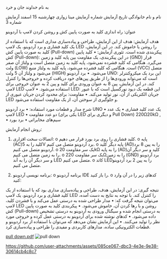 به نام خداوند جان و خرد

نام و نام خانوادگی	تاریخ آزمایش	شماره آزمایش
مینا زواری	چهارشنبه 15 اسفند	آزمایش شماره 3


عنوان: 
راه اندازی کلید به صورت پایین کش و روشن کردن لامپ با آردوینو

هدف آزمایش:
هدف از این آزمایش، طراحی و پیاده‌سازی مداری است که با استفاده از یک کلید فشاری و برد آردوینو، یک لامپ LED را روشن یا خاموش کند. در این آزمایش، کلید به صورت پایین کش (Pull-down) پیکربندی شده است.
تئوری آزمایش:
•	کلید پایین کش (Pull-down): در این پیکربندی، یک مقاومت بین پایه کلید و زمین (GND) قرار می‌گیرد. هنگامی که کلید فشرده نمی‌شود، پایه کلید به زمین متصل است و ولتاژ آن صفر ولت (LOW) است. هنگامی که کلید فشرده می‌شود، پایه کلید به ولتاژ منبع (VCC) متصل می‌شود و ولتاژ آن 5 ولت (HIGH) می‌شود.
•	برد آردوینو UNO: این برد یک میکروکنترلر است که می‌تواند ورودی‌ها را از طریق پین‌های خود دریافت کرده و خروجی‌ها را کنترل کند. در این آزمایش، پین 8 به عنوان ورودی برای کلید و پین 2 به عنوان خروجی برای لامپ LED استفاده می‌شود.
•	لامپ LED: این قطعه یک دیود نورگسیل است که با عبور جریان الکتریکی از آن، نور تولید می‌کند.
•	مقاومت: برای محدود کردن جریان عبوری از LED و جلوگیری از سوختن آن، از یک مقاومت استفاده می‌شود.

شرح مدار و قطعات مورد استفاده:
•	برد آردوینو UNO
•	یک عدد کلید فشاری
•	یک عدد لامپ LED 
•	دو عدد مقاومت (یکی برای LED و دیگری برای Pull Down) 220Ω20kΩ , 
•	سیم‌های مخابراتی
•	برد بورد

روش انجام آزمایش:
1.	اتصالات سخت افزاری: 
o	کلید فشاری را روی برد بورد قرار می دهیم.
o	پایه  (AC)کلید را به  5V برد آردوینو متصل می کنیم.
o	پایه دیگر کلید  (AD)را به پین 8 برد آردوینو متصل می کنیم.
o	یک سر مقاومت 20kΩ  را به پایه  (AD)کلید و سر دیگر آن را به زمین متصل می کنیم.
o	یک سر مقاومت   220Ωرا به زمین (GND) برد آردوینو و سر دیگر آن را به آند LED متصل می کنیم.
o	کاتد  LEDرا به پین 2 برد آردوینو متصل می کنیم.










2.	برنامه نویسی آردوینو: 
o	برنامه آردوینو IDE را باز کنید.
o	کدهای زیر را در آن وارد کنید:





نتیجه گیری:
در این آزمایش، هدف، طراحی و پیاده‌سازی مداری بود که با استفاده از یک کلید فشاری و برد آردوینو، یک لامپ LED را کنترل کند. با توجه به نتایج به دست آمده، می‌توان نتیجه گرفت که:
•	مدار طراحی شده به درستی عمل می‌کند و با فشردن کلید، لامپ LED روشن و با رها کردن آن، خاموش می‌شود.
•	پیکربندی کلید به صورت پایین کش (Pull-down) به درستی انجام شده و سیگنال ورودی به آردوینو به درستی تشخیص داده می‌شود.
•	کدهای نوشته شده برای آردوینو به درستی عمل کرده و خروجی مورد نظر را تولید می‌کنند.
•	این آزمایش نشان می‌دهد که می‌توان با استفاده از برد آردوینو و قطعات الکترونیکی ساده، مدارهای کاربردی و مفیدی را طراحی و پیاده‌سازی کرد.







[pull down.pdf](https://github.com/user-attachments/files/19659005/pull.down.pdf)
![pull down](https://github.com/user-attachments/assets/706ab1df-e04f-400f-9b77-99916d26fe37)


https://github.com/user-attachments/assets/085ce067-dbc3-4e3e-9e38-30614cb4c8c7


